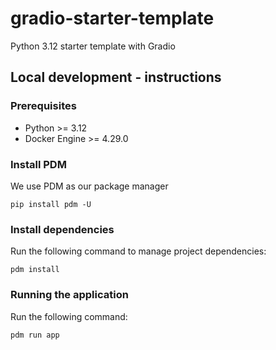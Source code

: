# gradio-starter-template
Python 3.12 starter template with Gradio

## Local development - instructions

### Prerequisites
- Python >= 3.12
- Docker Engine >= 4.29.0

### Install PDM
We use PDM as our package manager
```
pip install pdm -U
```

### Install dependencies
Run the following command to manage project dependencies:
```
pdm install
```

### Running the application
Run the following command:
```
pdm run app
```